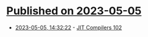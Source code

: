 # [Published on 2023-05-05](index.md)

* [2023-05-05, 14:32:22](https://lobste.rs/s/ahzsf9/jit_compilers_102) - [JIT Compilers 102](https://redvice.org/2023/template-jits/)
